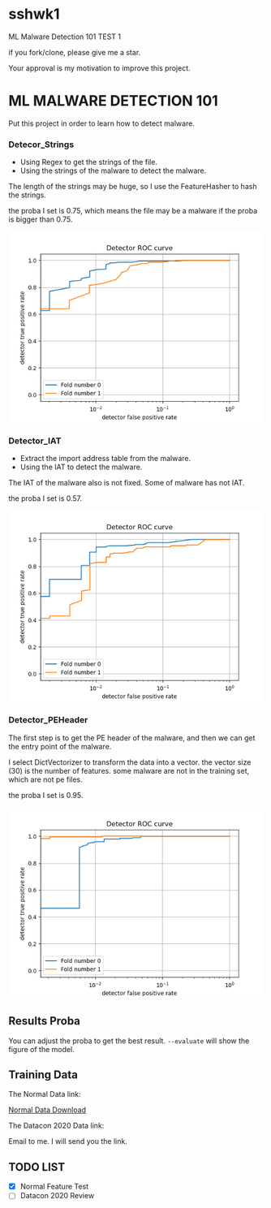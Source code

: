 # sshwk1
ML Malware Detection 101 TEST 1



if you fork/clone, please give me a star.

Your approval is my motivation to improve this project.

# ML MALWARE DETECTION 101

Put this project in order to learn how to detect malware.

### Detecor_Strings

- Using Regex to get the strings of the file.
- Using the strings of the malware to detect the malware.

The length of the strings may be huge, so I use the FeatureHasher to hash the strings.

the proba I set is 0.75, which means the file may be a malware if the proba is bigger than 0.75.

![](Figure/feature_strings.png)
### Detector_IAT
  - Extract the import address table from the malware.
  - Using the IAT to detect the malware.

The IAT of the malware also is not fixed.
Some of malware has not IAT.

the proba I set is 0.57.

![](Figure/feature_iat.png)
### Detector_PEHeader

The first step is to get the PE header of the malware,
and then we can get the entry point of the malware.

I select DictVectorizer to transform the data into a vector.
the vector size (30) is the number of features.
some malware are not in the training set, which are not pe files.

the proba I set is 0.95.

![](Figure/feature_peheader.png)


## Results Proba
You can adjust the proba to get the best result.
`--evaluate` will show the figure of the model.


## Training Data
The Normal Data link:

[Normal Data Download](http://lemonoil.top:5333/s/plozwt)

The Datacon 2020 Data link:

Email to me. I will send you the link.

## TODO LIST 

- [x] Normal  Feature Test
- [ ] Datacon 2020 Review
